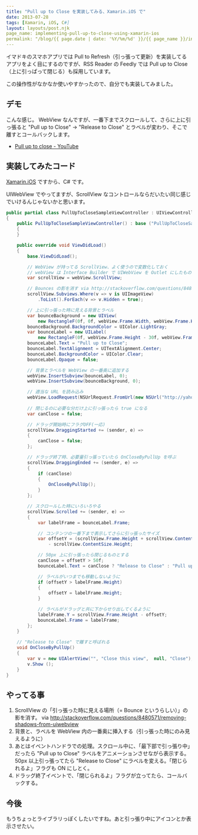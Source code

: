 ```yaml
---
title: "Pull up to Close を実装してみる、Xamarin.iOS で"
date: 2013-07-28
tags: [Xamarin, iOS, C#]
layout: layouts/post.njk
page_name: implementing-pull-up-to-close-using-xamarin-ios
permalink: "/blog/{{ page.date | date: '%Y/%m/%d' }}/{{ page_name }}/index.html"
---
```

イマドキのスマホアプリでは Pull to Refresh（引っ張って更新）を実装してるアプリをよく目にするのですが、RSS Reader の Feedly では Pull up to Close（上に引っぱって閉じる）も採用しています。

この操作性がなかなか使いやすかったので、自分でも実装してみました。
<!--more-->
## デモ

こんな感じ。
WebView なんですが、一番下までスクロールして、さらに上に引っ張ると "Pull up to Close" → "Release to Close" とラベルが変わり、そこで離すとコールバックします。

* [Pull up to close - YouTube](https://www.youtube.com/embed/AP6xPqwwXMI?feature=player_detailpage)

## 実装してみたコード

[Xamarin.iOS](http://xamarin.com/) ですから、C# です。

UIWebView でやってますが、ScrollView なコントロールならだいたい同じ感じでいけるんじゃないかと思います。

```csharp PullUpToCloseSampleViewController.cs
public partial class PullUpToCloseSampleViewController : UIViewController
{
    public PullUpToCloseSampleViewController() : base ("PullUpToCloseSampleViewController", null)
    {
    }

    public override void ViewDidLoad()
    {
        base.ViewDidLoad();

        // WebView が持ってる ScrollView、よく使うので変数化しておく
        // webView は Interface Builder で UIWebView を Outlet にしたもの。
        var scrollView = webView.ScrollView;

        // Bounces の影を消す via http://stackoverflow.com/questions/8480571/removing-shadows-from-uiwebview
        scrollView.Subviews.Where(v => v is UIImageView)
            .ToList().ForEach(v => v.Hidden = true);

        // 上に引っ張った時に見える背景とラベル
        var bounceBackground = new UIView(
            new RectangleF(0f, 0f, webView.Frame.Width, webView.Frame.Height));
        bounceBackground.BackgroundColor = UIColor.LightGray;
        var bounceLabel = new UILabel(
            new RectangleF(0f, webView.Frame.Height - 30f, webView.Frame.Width, 30f));
        bounceLabel.Text = "Pull up to Close";
        bounceLabel.TextAlignment = UITextAlignment.Center;
        bounceLabel.BackgroundColor = UIColor.Clear;
        bounceLabel.Opaque = false;

        // 背景とラベルを WebView の一番奥に追加する
        webView.InsertSubview(bounceLabel, 0);
        webView.InsertSubview(bounceBackground, 0);

        // 適当な URL を読み込み
        webView.LoadRequest(NSUrlRequest.FromUrl(new NSUrl("http://yahoo.co.jp/")));
		
        // 閉じるのに必要な分だけ上に引っ張ったら true になる
        var canClose = false;

        // ドラッグ開始時にフラグOFF(一応)
        scrollView.DraggingStarted += (sender, e) => 
        {
            canClose = false;
        };

        // ドラッグ終了時、必要量引っ張っていたら OnCloseByPullUp を呼ぶ
        scrollView.DraggingEnded += (sender, e) => 
        {
            if (canClose)
            {
                OnCloseByPullUp();
            }
        };

        // スクロールした時にいろいろやる
        scrollView.Scrolled += (sender, e) => 
        {
            var labelFrame = bounceLabel.Frame;

            // コンテンツの一番下まで表示してさらに引っ張ったサイズ
            var offsetY = (scrollView.Frame.Height + scrollView.ContentOffset.Y) 
                - scrollView.ContentSize.Height;

            // 50px 上に引っ張ったら閉じるものとする
            canClose = offsetY > 50f;
            bounceLabel.Text = canClose ? "Release to Close" : "Pull up to Close";

            // ラベルがいつまでも移動しないように
            if (offsetY > labelFrame.Height)
            {
                offsetY = labelFrame.Height;
            }

            // ラベルがドラッグと共に下からせり出してくるように
            labelFrame.Y = scrollView.Frame.Height - offsetY;
            bounceLabel.Frame = labelFrame;
        };
    }
    
    // "Release to Close" で離すと呼ばれる
    void OnCloseByPullUp()
    {
        var v = new UIAlertView("", "Close this view",  null, "Close");
        v.Show ();
    }
}
```

## やってる事

1.  ScrollView の「引っ張った時に見える場所（= Bounce というらしい）」の影を消す。 via http://stackoverflow.com/questions/8480571/removing-shadows-from-uiwebview
2. 背景と、ラベルを WebView 内の一番奥に挿入する（引っ張った時にのみ見えるように）
3. あとはイベントハンドラでの処理。スクロール中に、「最下部で引っ張り中」だったら "Pull up to Close" ラベルをアニメーションさせながら表示する。50px 以上引っ張ってたら "Release to Close" にラベルを変える。「閉じられるよ」フラグも ON にしとく。
4. ドラッグ終了イベントで、「閉じられるよ」フラグが立ってたら、コールバックする。

## 今後

もうちょっとライブラリっぽくしたいですね。あと引っ張り中にアイコンとか表示させたい。